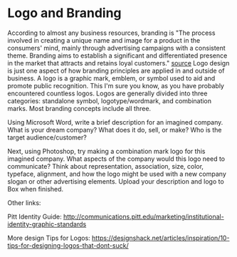 # Logo and Branding

According to almost any business resources, branding is "The process involved in creating a unique name and image for a product in the consumers' mind, mainly through advertising campaigns with a consistent theme. Branding aims to establish a significant and differentiated presence in the market that attracts and retains loyal customers." [source](http://www.businessdictionary.com/definition/branding.html) Logo design is just one aspect of how branding principles are applied in and outside of business. A logo is a graphic mark, emblem, or symbol used to aid and promote public recognition. This I'm sure you know, as you have probably encountered countless logos. Logos are generally divided into three categories: standalone symbol, logotype/wordmark, and combination marks. Most branding concepts include all three. 

Using Microsoft Word, write a brief description for an imagined company. What is your dream company? What does it do, sell, or make? Who is the target audience/customer? 

Next, using Photoshop, try making a combination mark logo for this imagined company. What aspects of the company would this logo need to communicate? Think about representation, association, size, color, typeface, alignment, and how the logo might be used with a new company slogan or other advertising elements. Upload your description and logo to Box when finished. 

Other links: 

Pitt Identity Guide: http://communications.pitt.edu/marketing/institutional-identity-graphic-standards

More design Tips for Logos: https://designshack.net/articles/inspiration/10-tips-for-designing-logos-that-dont-suck/
